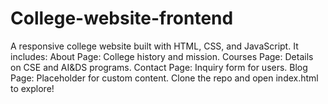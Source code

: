 # College-website-frontend
A responsive college website built with HTML, CSS, and JavaScript. It includes:  About Page: College history and mission. Courses Page: Details on CSE and AI&amp;DS programs. Contact Page: Inquiry form for users. Blog Page: Placeholder for custom content. Clone the repo and open index.html to explore! 

